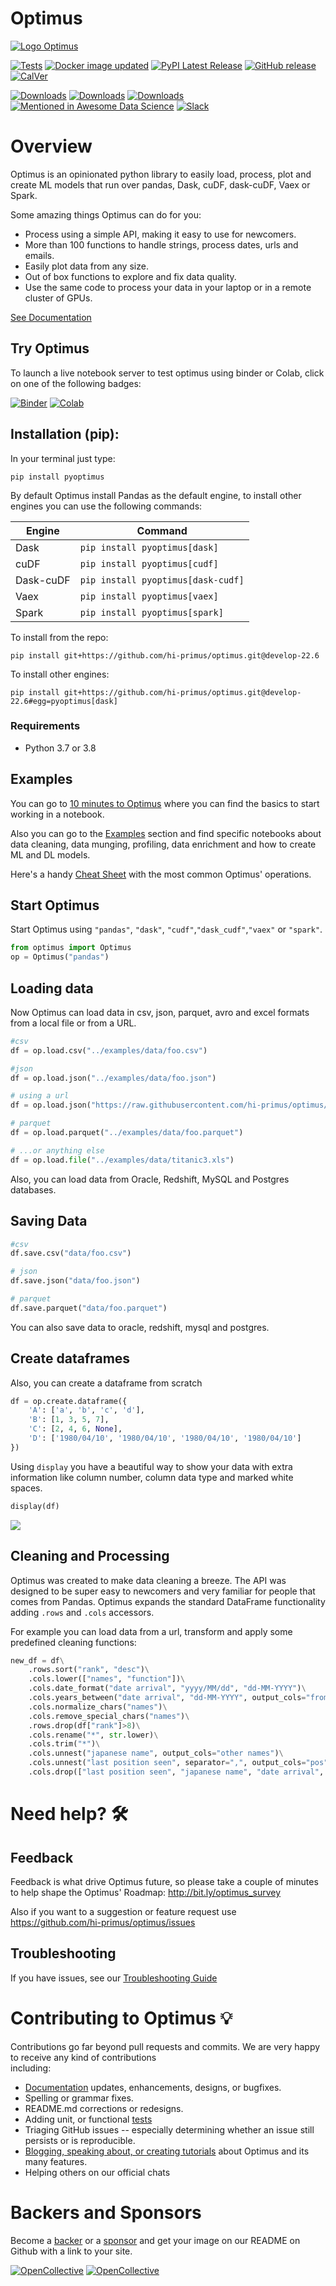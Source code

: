 # Optimus

[![Logo Optimus](https://raw.githubusercontent.com/hi-primus/optimus/develop-22.6/images/optimus-logo.png)](https://hi-optimus.com)

[![Tests](https://github.com/hi-primus/optimus/actions/workflows/main.yml/badge.svg)](https://github.com/hi-primus/optimus/actions/workflows/main.yml)
[![Docker image updated](https://github.com/hi-primus/optimus/actions/workflows/docker.yml/badge.svg)](https://hub.docker.com/r/hiprimus/optimus)
[![PyPI Latest Release](https://img.shields.io/pypi/v/pyoptimus.svg)](https://pypi.org/project/pyoptimus/) 
[![GitHub release](https://img.shields.io/github/release/hi-primus/optimus.svg?include_prereleases)](https://github.com/hi-primus/optimus/releases)
[![CalVer](https://img.shields.io/badge/calver-YY.MM.MICRO-22bfda.svg)](http://calver.org)

[![Downloads](https://pepy.tech/badge/pyoptimus)](https://pepy.tech/project/pyoptimus)
[![Downloads](https://pepy.tech/badge/pyoptimus/month)](https://pepy.tech/project/pyoptimus/month)
[![Downloads](https://pepy.tech/badge/pyoptimus/week)](https://pepy.tech/project/pyoptimus/week)
[![Mentioned in Awesome Data Science](https://awesome.re/mentioned-badge.svg)](https://github.com/bulutyazilim/awesome-datascience) 
[![Slack](https://img.shields.io/badge/chat-slack-red.svg?logo=slack&color=36c5f0)](https://communityinviter.com/apps/hi-bumblebee/welcome)

# Overview

Optimus is an opinionated python library to easily load, process, plot and create ML models that run over pandas, Dask, cuDF, dask-cuDF, Vaex or Spark. 

Some amazing things Optimus can do for you:
* Process using a simple API, making it easy to use for newcomers.
* More than 100 functions to handle strings, process dates, urls and emails.
* Easily plot data from any size.
* Out of box functions to explore and fix data quality. 
* Use the same code to process your data in your laptop or in a remote cluster of GPUs.

[See Documentation](https://docs.hi-optimus.com/en/latest/)

## Try Optimus
To launch a live notebook server to test optimus using binder or Colab, click on one of the following badges:

[![Binder](https://mybinder.org/badge_logo.svg)](https://mybinder.org/v2/gh/hi-primus/optimus/develop-22.6?filepath=https%3A%2F%2Fraw.githubusercontent.com%2Fhi-primus%2Foptimus%2Fdevelop-22.6%2Fexamples%2F10_min_to_optimus.ipynb)
[![Colab](https://img.shields.io/badge/launch-colab-yellow.svg?logo=googlecolab&color=e6a210)](https://colab.research.google.com/github/hi-primus/optimus/blob/master/examples/10_min_to_optimus_colab.ipynb)

## Installation (pip): 
In your terminal just type:
```
pip install pyoptimus
```

By default Optimus install Pandas as the default engine, to install other engines you can use the following commands:

| Engine    | Command                                |
|-----------|----------------------------------------|
| Dask      | ```pip install pyoptimus[dask]```      |
| cuDF      | ```pip install pyoptimus[cudf]```      |
| Dask-cuDF | ```pip install pyoptimus[dask-cudf]``` |
| Vaex      | ```pip install pyoptimus[vaex]```      |
| Spark     | ```pip install pyoptimus[spark]```     |

To install from the repo: 
```
pip install git+https://github.com/hi-primus/optimus.git@develop-22.6
```

To install other engines: 
```
pip install git+https://github.com/hi-primus/optimus.git@develop-22.6#egg=pyoptimus[dask]
```



### Requirements
* Python 3.7 or 3.8

## Examples

You can go to [10 minutes to Optimus](https://github.com/hi-primus/optimus/blob/develop-22.6/examples/10_min_to_optimus.ipynb) where you can find the basics to start working in a notebook.

Also you can go to the [Examples](https://github.com/hi-primus/optimus/tree/develop-22.6/examples/examples.md) section and find specific notebooks about data cleaning, data munging, profiling, data enrichment and how to create ML and DL models.

Here's a handy [Cheat Sheet](https://htmlpreview.github.io/?https://github.com/hi-primus/optimus/blob/develop-22.6/docs/cheatsheet/optimus_cheat_sheet.html) with the most common Optimus' operations.

## Start Optimus

Start Optimus using ```"pandas"```, ```"dask"```, ```"cudf"```,```"dask_cudf"```,```"vaex"``` or ```"spark"```.

```python
from optimus import Optimus
op = Optimus("pandas")
```

## Loading data

Now Optimus can load data in csv, json, parquet, avro and excel formats from a local file or from a URL.

```python
#csv
df = op.load.csv("../examples/data/foo.csv")

#json
df = op.load.json("../examples/data/foo.json")

# using a url
df = op.load.json("https://raw.githubusercontent.com/hi-primus/optimus/develop-22.6/examples/data/foo.json")

# parquet
df = op.load.parquet("../examples/data/foo.parquet")

# ...or anything else
df = op.load.file("../examples/data/titanic3.xls")
```

Also, you can load data from Oracle, Redshift, MySQL and Postgres databases.

## Saving Data

```python
#csv
df.save.csv("data/foo.csv")

# json
df.save.json("data/foo.json")

# parquet
df.save.parquet("data/foo.parquet")
```

You can also save data to oracle, redshift, mysql and postgres.

## Create dataframes

Also, you can create a dataframe from scratch
```python
df = op.create.dataframe({
    'A': ['a', 'b', 'c', 'd'],
    'B': [1, 3, 5, 7],
    'C': [2, 4, 6, None],
    'D': ['1980/04/10', '1980/04/10', '1980/04/10', '1980/04/10']
})
```

Using `display` you have a beautiful way to show your data with extra information like column number, column data type and marked white spaces.

```python
display(df)
```
![](https://github.com/hi-primus/optimus/tree/develop-22.6/readme/images/table.png)

## Cleaning and Processing
 
Optimus was created to make data cleaning a breeze. The API was designed to be super easy to newcomers and very familiar for people that comes from Pandas.
Optimus expands the standard DataFrame functionality adding `.rows` and `.cols` accessors.

For example you can load data from a url, transform and apply some predefined cleaning functions:

```python
new_df = df\
    .rows.sort("rank", "desc")\
    .cols.lower(["names", "function"])\
    .cols.date_format("date arrival", "yyyy/MM/dd", "dd-MM-YYYY")\
    .cols.years_between("date arrival", "dd-MM-YYYY", output_cols="from arrival")\
    .cols.normalize_chars("names")\
    .cols.remove_special_chars("names")\
    .rows.drop(df["rank"]>8)\
    .cols.rename("*", str.lower)\
    .cols.trim("*")\
    .cols.unnest("japanese name", output_cols="other names")\
    .cols.unnest("last position seen", separator=",", output_cols="pos")\
    .cols.drop(["last position seen", "japanese name", "date arrival", "cybertronian", "nulltype"])
```

# Need help? 🛠️

## Feedback

Feedback is what drive Optimus future, so please take a couple of minutes to help shape the Optimus' Roadmap:  http://bit.ly/optimus_survey 

Also if you want to a suggestion or feature request use https://github.com/hi-primus/optimus/issues

## Troubleshooting

If you have issues, see our [Troubleshooting Guide](https://github.com/hi-primus/optimus/tree/develop-22.6/troubleshooting.md)

# Contributing to Optimus 💡

Contributions go far beyond pull requests and commits. We are very happy to receive any kind of contributions  
including: 
 
* [Documentation](https://docs.hi-optimus.com/en/latest/) updates, enhancements, designs, or bugfixes. 
* Spelling or grammar fixes. 
* README.md corrections or redesigns. 
* Adding unit, or functional [tests](https://github.com/hi-primus/optimus/tree/develop-22.6/tests)  
* Triaging GitHub issues -- especially determining whether an issue still persists or is reproducible.
* [Blogging, speaking about, or creating tutorials](https://hioptimus.com/category/blog/) about Optimus and its many features. 
* Helping others on our official chats
 
# Backers and Sponsors

Become a [backer](https://opencollective.com/optimus#backer) or a [sponsor](https://opencollective.com/optimus#sponsor) and get your image on our README on Github with a link to your site. 

[![OpenCollective](https://opencollective.com/optimus/backers/badge.svg)](#backers) [![OpenCollective](https://opencollective.com/optimus/sponsors/badge.svg)](#sponsors)
